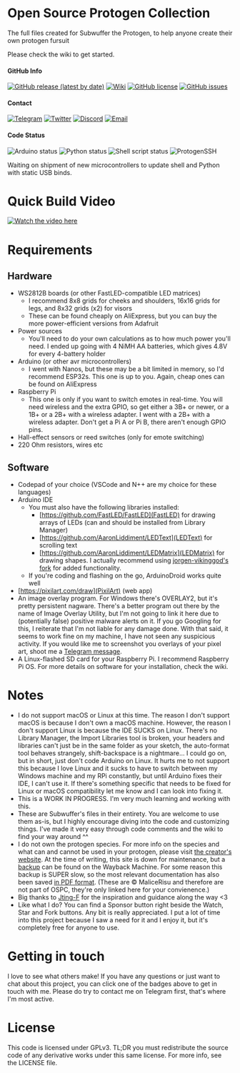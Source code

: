 # Open Source Protogen Collection
 The full files created for Subwuffer the Protogen, to help anyone create their own protogen fursuit
 
 Please check the wiki to get started.
 
#### GitHub Info
 [![GitHub release (latest by date)](https://img.shields.io/github/v/release/JaredTheWolf/OpenSourceProtogenCollection?color=green&label=ProtogenSSH_CLICK_TO_DOWNLOAD&style=flat-square)](https://github.com/JaredTheWolf/OpenSourceProtogenCollection/releases)
 [![Wiki](https://img.shields.io/badge/-wiki-blueviolet?style=flat-square)](https://github.com/JaredTheWolf/OpenSourceProtogenCollection/wiki)
 [![GitHub license](https://img.shields.io/github/license/JaredTheWolf/OpenSourceProtogenCollection?style=flat-square)](https://github.com/JaredTheWolf/OpenSourceProtogenCollection/blob/master/LICENSE)
 [![GitHub issues](https://img.shields.io/github/issues/JaredTheWolf/OpenSourceProtogenCollection?style=flat-square)](https://github.com/JaredTheWolf/OpenSourceProtogenCollection/issues)
 
#### Contact
 [![Telegram](https://img.shields.io/badge/-Telegram-blue?style=flat-square)](https://t.me/JaredTamana)
 [![Twitter](https://img.shields.io/badge/-Twitter-00acee?style=flat-square)](https://twitter.com/JaredTamana)
 [![Discord](https://img.shields.io/badge/-Discord-7289d9?style=flat-square)](https://discordapp.com/users/375613991294205964)
 [![Email](https://img.shields.io/badge/-email-e3124d?style=flat-square)](mailto:jaredtamana@gmail.com)
 
#### Code Status
 ![Arduino status](https://img.shields.io/badge/arduino-refactoring-yellow?style=flat-square)
 ![Python status](https://img.shields.io/badge/python-comlete_for_now-green?style=flat-square)
 ![Shell script status](https://img.shields.io/badge/shell-complete_for_now-green?style=flat-square)
 ![ProtogenSSH](https://img.shields.io/badge/ProtogenSSH-complete-green?style=flat-square)
 
 Waiting on shipment of new microcontrollers to update shell and Python with static USB binds.
 
 
# Quick Build Video

[![Watch the video here](https://i.postimg.cc/d0mJMbHL/screenshot-22.png)](https://youtu.be/kCo-e5A9jBQ)

# Requirements
## Hardware
- WS2812B boards (or other FastLED-compatible LED matrices)
	- I recommend 8x8 grids for cheeks and shoulders, 16x16 grids for legs, and 8x32 grids (x2) for visors
	- These can be found cheaply on AliExpress, but you can buy the more power-efficient versions from Adafruit
- Power sources
	- You'll need to do your own calculations as to how much power you'll need. I ended up going with 4 NiMH AA batteries, which gives 4.8V for every 4-battery holder
- Arduino (or other avr microcontrollers)
	- I went with Nanos, but these may be a bit limited in memory, so I'd recommend ESP32s. This one is up to you. Again, cheap ones can be found on AliExpress	
- Raspberry Pi
	- This one is only if you want to switch emotes in real-time. You will need wireless and the extra GPIO, so get either a 3B+ or newer, or a 1B+ or a 2B+ with a wireless adapter. I went with a 2B+ with a wireless adapter. Don't get a Pi A or Pi B, there aren't enough GPIO pins.
- Hall-effect sensors or reed switches (only for emote switching)
- 220 Ohm resistors, wires etc

## Software
- Codepad of your choice (VSCode and N++ are my choice for these languages)
- Arduino IDE
	- You must also have the following libraries installed:
		- [https://github.com/FastLED/FastLED](FastLED) for drawing arrays of LEDs (can and should be installed from Library Manager)
		- [https://github.com/AaronLiddiment/LEDText](LEDText) for scrolling text
		- [https://github.com/AaronLiddiment/LEDMatrix](LEDMatrix) for drawing shapes. I actually recommend using [jorgen-vikinggod's fork](https://jorgen-vikinggod.github.io/LEDMatrix/) for added functionality.
	- If you're coding and flashing on the go, ArduinoDroid works quite well
- [https://pixilart.com/draw](PixilArt) (web app)
- An image overlay program. For Windows there's OVERLAY2, but it's pretty persistent nagware. There's a better program out there by the name of Image Overlay Utility, but I'm not going to link it here due to (potentially false) positive malware alerts on it. If you go Googling for this, I reiterate that I'm not liable for any damage done. With that said, it seems to work fine on my machine, I have not seen any suspicious activity. If you would like me to screenshot you overlays of your pixel art, shoot me a [Telegram message](https://t.me/JaredTamana).
- A Linux-flashed SD card for your Raspberry Pi. I recommend Raspberry Pi OS. For more details on software for your installation, check the wiki.

# Notes
- I do not support macOS or Linux at this time. The reason I don't support macOS is because I don't own a macOS machine. However, the reason I don't support Linux is because the IDE SUCKS on Linux. There's no Library Manager, the Import Libraries tool is broken, your headers and libraries can't just be in the same folder as your sketch, the auto-format tool behaves strangely, shift-backspace is a nightmare... I could go on, but in short, just don't code Arduino on Linux. It hurts me to not support this because I love Linux and it sucks to have to switch between my Windows machine and my RPi constantly, but until Arduino fixes their IDE, I can't use it. If there's something specific that needs to be fixed for Linux or macOS compatibility let me know and I can look into fixing it.
- This is a WORK IN PROGRESS. I'm very much learning and working with this.
- These are Subwuffer's files in their entirety. You are welcome to use them as-is, but I highly encourage diving into the code and customizing things. I've made it very easy through code comments and the wiki to find your way around ^^
- I do not own the protogen species. For more info on the species and what can and cannot be used in your protogen, please visit [the creator's website](https://www.primaproto.com/). At the time of writing, this site is down for maintenance, but a [backup](https://web.archive.org/web/20191025141630/https://www.primaproto.com/) can be found on the Wayback Machine. For some reason this backup is SUPER slow, so the most relevant documentation has also been saved [in PDF format](https://drive.google.com/drive/folders/186GqGnEvYNcJsp2UskimsFtEwQ23Y9nJ?usp=sharing). (These are © MaliceRisu and therefore are not part of OSPC, they're only linked here for your convienence.)
- Big thanks to [Jting-F](https://www.youtube.com/channel/UCz8RfRGTDPPoexpyAg22kbg) for the inspiration and guidance along the way <3
- Like what I do? You can find a Sponsor button right beside the Watch, Star and Fork buttons. Any bit is really appreciated. I put a lot of time into this project because I saw a need for it and I enjoy it, but it's completely free for anyone to use.

# Getting in touch
I love to see what others make! If you have any questions or just want to chat about this project, you can click one of the badges above to get in touch with me. Please do try to contact me on Telegram first, that's where I'm most active.

# License
This code is licensed under GPLv3. TL;DR you must redistribute the source code of any derivative works under this same license. For more info, see the LICENSE file.
